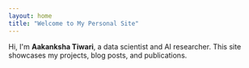 ```yaml
---
layout: home
title: "Welcome to My Personal Site"
---
```


Hi, I'm **Aakanksha Tiwari**, a data scientist and AI researcher. This site showcases my projects, blog posts, and publications.